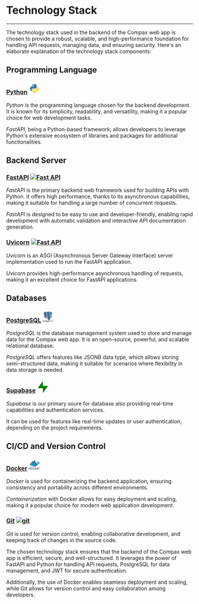 # Technology Stack

**********************************************************************************

The technology stack used in the backend of the Compax web app is chosen to provide a robust, scalable, and high-performance foundation for handling API requests, managing data, and ensuring security. Here's an elaborate explanation of the technology stack components:

## Programming Language

### [Python](https://www.python.org) <a href="https://www.python.org" target="_blank" rel="noreferrer"> <img src="https://raw.githubusercontent.com/devicons/devicon/master/icons/python/python-original.svg" alt="python" width="30" height="30"/> </a>
*Python* is the programming language chosen for the backend development. It is known for its simplicity, readability, and versatility, making it a popular choice for web development tasks.

*FastAPI*, being a Python-based framework, allows developers to leverage Python's extensive ecosystem of libraries and packages for additional functionalities.

## Backend Server

### [FastAPI](https://fastapi.tiangolo.com) <a href="https://fastapi.tiangolo.com/" target="_blank" rel="noreferrer"><img src="https://raw.githubusercontent.com/danielcranney/readme-generator/main/public/icons/skills/fastapi-colored.svg" width="30" height="30" alt="Fast API" /></a>
*FastAPI* is the primary backend web framework used for building APIs with Python. It offers high performance, thanks to its asynchronous capabilities, making it suitable for handling a large number of concurrent requests.

*FastAPI* is designed to be easy to use and developer-friendly, enabling rapid development with automatic validation and interactive API documentation generation.

### [Uvicorn](https://www.uvicorn.org/) <a href="https://www.uvicorn.org/" target="_blank" rel="noreferrer"><img src="https://raw.githubusercontent.com/tomchristie/uvicorn/master/docs/uvicorn.png" width="30" height="30" alt="Fast API" /></a>

*Uvicorn* is an ASGI (Asynchronous Server Gateway Interface) server implementation used to run the FastAPI application.

*Uvicorn* provides high-performance asynchronous handling of requests, making it an excellent choice for FastAPI applications.

## Databases

### [PostgreSQL](https://www.postgresql.org) <a href="https://www.postgresql.org" target="_blank" rel="noreferrer"> <img src="https://raw.githubusercontent.com/devicons/devicon/master/icons/postgresql/postgresql-original-wordmark.svg" alt="postgresql" width="30" height="30"/> </a>

*PostgreSQL* is the database management system used to store and manage data for the Compax web app. It is an open-source, powerful, and scalable relational database.

*PostgreSQL* offers features like JSONB data type, which allows storing semi-structured data, making it suitable for scenarios where flexibility in data storage is needed.

### [Supabase](https://www.supabase.com/) <svg role="img" viewBox="0 0 24 24" xmlns="http://www.w3.org/2000/svg" id="IconChangeColor" height="30" width="30"><title>Supabase</title><path d="M21.362 9.354H12V.396a.396.396 0 0 0-.716-.233L2.203 12.424l-.401.562a1.04 1.04 0 0 0 .836 1.659H12v8.959a.396.396 0 0 0 .716.233l9.081-12.261.401-.562a1.04 1.04 0 0 0-.836-1.66z" id="mainIconPathAttribute" fill="green"></path></svg>

*Supabase* is our primary soure for database also providing real-time capabilities and authentication services.

It can be used for features like real-time updates or user authentication, depending on the project requirements.

## CI/CD and Version Control

### [Docker](https://www.docker.com/) <a href="https://www.docker.com/" target="_blank" rel="noreferrer"> <img src="https://raw.githubusercontent.com/devicons/devicon/master/icons/docker/docker-original-wordmark.svg" alt="docker" width="30" height="30"/> </a>

*Docker* is used for containerizing the backend application, ensuring consistency and portability across different environments.

*Containerization* with Docker allows for easy deployment and scaling, making it a popular choice for modern web application development.

### [Git](https://git-scm.com/) <a href="https://git-scm.com/" target="_blank" rel="noreferrer"> <img src="https://www.vectorlogo.zone/logos/git-scm/git-scm-icon.svg" alt="git" width="30" height="30"/> </a>

*Git* is used for version control, enabling collaborative development, and keeping track of changes in the source code.

The chosen technology stack ensures that the backend of the Compax web app is efficient, secure, and well-structured. It leverages the power of FastAPI and Python for handling API requests, PostgreSQL for data management, and JWT for secure authentication.

Additionally, the use of Docker enables seamless deployment and scaling, while Git allows for version control and easy collaboration among developers.
